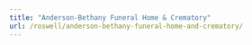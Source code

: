```yaml
---
title: "Anderson-Bethany Funeral Home & Crematory"
url: /roswell/anderson-bethany-funeral-home-and-crematory/
---
```

